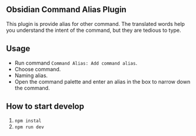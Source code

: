 ## Obsidian Command Alias Plugin

This plugin is provide alias for other command.
The translated words help you understand the intent of the command, but they are tedious to type.

## Usage

- Run command `Command Alias: Add command alias`.
- Choose command.
- Naming alias.
- Open the command palette and enter an alias in the box to narrow down the command.

## How to start develop

1. `npm instal`
2. `npm run dev`
